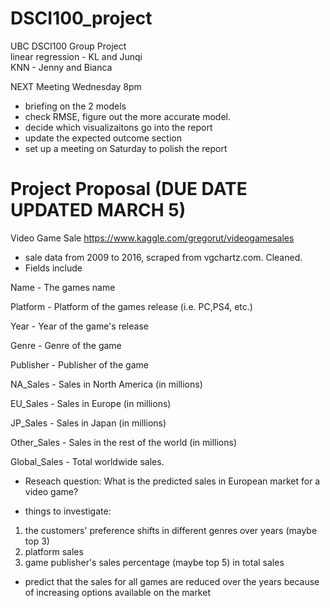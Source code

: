 # DSCI100_project
UBC DSCI100 Group Project
<br> linear regression - KL and Junqi
<br> KNN - Jenny and Bianca

NEXT Meeting Wednesday 8pm

- briefing on the 2 models
- check RMSE, figure out the more accurate model.
- decide which visualizaitons go into the report
- update the expected outcome section
- set up a meeting on Saturday to polish the report



# Project Proposal (DUE DATE UPDATED MARCH 5)
Video Game Sale https://www.kaggle.com/gregorut/videogamesales
   - sale data from 2009 to 2016, scraped from vgchartz.com. Cleaned.
   - Fields include

Name - The games name

Platform - Platform of the games release (i.e. PC,PS4, etc.)

Year - Year of the game's release

Genre - Genre of the game

Publisher - Publisher of the game

NA_Sales - Sales in North America (in millions)

EU_Sales - Sales in Europe (in millions)

JP_Sales - Sales in Japan (in millions)

Other_Sales - Sales in the rest of the world (in millions)

Global_Sales - Total worldwide sales.
   
   - Reseach question: What is the predicted sales in European market for a video game?
   
   - things to investigate: 
   1. the customers' preference shifts in different genres over years (maybe top 3)
   2. platform sales
   3. game publisher's sales percentage (maybe top 5) in total sales

   - predict that the sales for all games are reduced over the years because of increasing options available on the market

